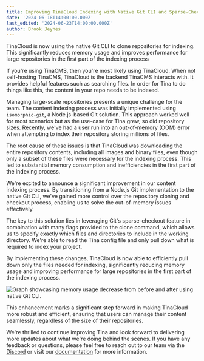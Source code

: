 ```yaml
---
title: Improving TinaCloud Indexing with Native Git CLI and Sparse-Checkout
date: '2024-06-18T14:00:00.000Z'
last_edited: '2024-06-23T14:00:00.000Z'
author: Brook Jeynes
---
```


TinaCloud is now using the native Git CLI to clone repositories for indexing. This significantly reduces memory usage and improves performance for large repositories in the first part of the indexing process

If you're using TinaCMS, then you're most likely using TinaCloud. When not self-hosting TinaCMS, TinaCloud is the backend TinaCMS interacts with. It provides helpful features such as searching files. In order for Tina to do things like this, the content in your repo needs to be indexed.

Managing large-scale repositories presents a unique challenge for the team. The content indexing process was initially implemented using `isomorphic-git`, a Node.js-based Git solution. This approach worked well for most scenarios but as the use-case for Tina grew, so did repository sizes. Recently, we've had a user run into an out-of-memory (OOM) error when attempting to index their repository storing millions of files.

The root cause of these issues is that TinaCloud was downloading the entire repository contents, including all images and binary files, even though only a subset of these files were necessary for the indexing process. This led to substantial memory consumption and inefficiencies in the first part of the indexing process.

We're excited to announce a significant improvement in our content indexing process. By transitioning from a Node.js Git implementation to the native Git CLI, we've gained more control over the repository cloning and checkout process, enabling us to solve the out-of-memory issues effectively.

The key to this solution lies in leveraging Git's sparse-checkout feature in combination with many flags provided to the clone command, which allows us to specify exactly which files and directories to include in the working directory. We're able to read the Tina config file and only pull down what is required to index your project.

By implementing these changes, TinaCloud is now able to efficiently pull down only the files needed for indexing, significantly reducing memory usage and improving performance for large repositories in the first part of the indexing process.

![Graph showcasing memory usage decrease from before and after using native Git CLI.](https://res.cloudinary.com/forestry-demo/image/upload/v1719276485/blog-media/native-git-indexing/chart-native-git_dn9gbf.png "When indexing a 1.9GB repository with content and images, the memory usage decreased from 7.9GB with the old implementation to 883MB for the new one.")

This enhancement marks a significant step forward in making TinaCloud more robust and efficient, ensuring that users can manage their content seamlessly, regardless of the size of their repositories.

We're thrilled to continue improving Tina and look forward to delivering more updates about what we're doing behind the scenes. If you have any feedback or questions, please feel free to reach out to our team via the [Discord](https://discord.com/invite/zumN63Ybpf) or visit our [documentation](https://tinacms.org/docs) for more information.

